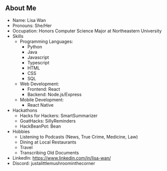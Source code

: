 ## About Me

<!--
**justalittlemushroom/justalittlemushroom** is a ✨ _special_ ✨ repository because its `README.md` (this file) appears on your GitHub profile.

Here are some ideas to get you started:

- 🔭 I’m currently working on ...
- 🌱 I’m currently learning ...
- 👯 I’m looking to collaborate on ...
- 🤔 I’m looking for help with ...
- 💬 Ask me about ...
- 📫 How to reach me: ...
- 😄 Pronouns: ...
- ⚡ Fun fact: ...
-->
 - Name: Lisa Wan
 - Pronouns: She/Her
 - Occupation: Honors Computer Science Major at Northeastern University
 - Skills
    - Programming Languages:
       - Python
       - Java
       - Javascript
       - Typescript
       - HTML
       - CSS
       - SQL
    - Web Development:
       - Frontend: React
       - Backend: Node.js/Express
    - Mobile Development:
       - React Native
- Hackathons
    - Hacks for Hackers: SmartSummarizer
    - GoatHacks: SillyReminders
    - HackBeanPot: Bean
 - Hobbies
    - Listening to Podcasts (News, True Crime, Medicine, Law)
    - Dining at Local Restaurants
    - Travel
    - Transcribing Old Documents 
 - LinkedIn: https://www.linkedin.com/in/lisa-wan/
 - Discord: justalittlemushroominthecorner
